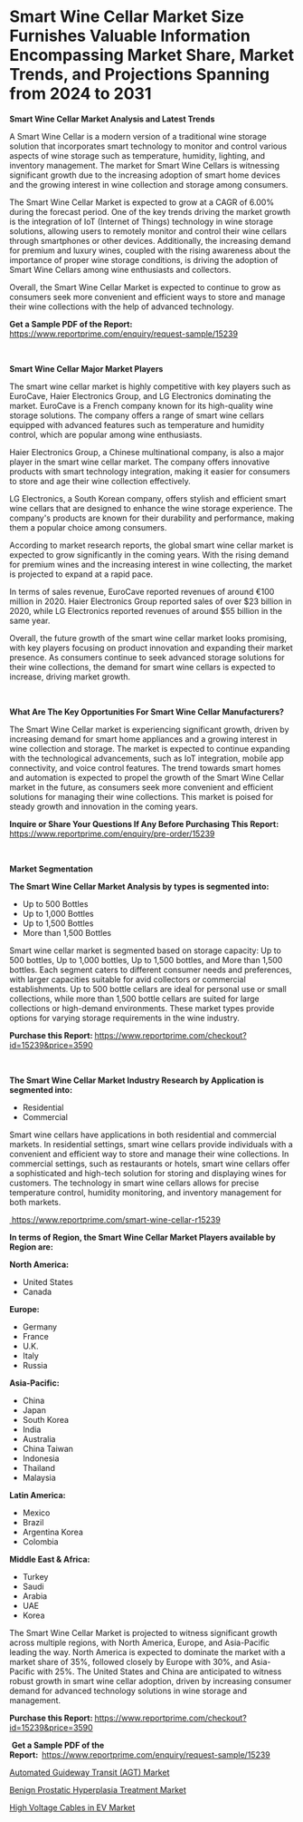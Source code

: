 <p><h1>Smart Wine Cellar Market Size Furnishes Valuable Information Encompassing Market Share, Market Trends, and Projections Spanning from 2024 to 2031</h1></p><p><strong>Smart Wine Cellar Market Analysis and Latest Trends</strong></p>
<p><p>A Smart Wine Cellar is a modern version of a traditional wine storage solution that incorporates smart technology to monitor and control various aspects of wine storage such as temperature, humidity, lighting, and inventory management. The market for Smart Wine Cellars is witnessing significant growth due to the increasing adoption of smart home devices and the growing interest in wine collection and storage among consumers. </p><p>The Smart Wine Cellar Market is expected to grow at a CAGR of 6.00% during the forecast period. One of the key trends driving the market growth is the integration of IoT (Internet of Things) technology in wine storage solutions, allowing users to remotely monitor and control their wine cellars through smartphones or other devices. Additionally, the increasing demand for premium and luxury wines, coupled with the rising awareness about the importance of proper wine storage conditions, is driving the adoption of Smart Wine Cellars among wine enthusiasts and collectors.</p><p>Overall, the Smart Wine Cellar Market is expected to continue to grow as consumers seek more convenient and efficient ways to store and manage their wine collections with the help of advanced technology.</p></p>
<p><strong>Get a Sample PDF of the Report:&nbsp;</strong> <a href="https://www.reportprime.com/enquiry/request-sample/15239">https://www.reportprime.com/enquiry/request-sample/15239</a></p>
<p>&nbsp;</p>
<p><strong>Smart Wine Cellar Major Market Players</strong></p>
<p><p>The smart wine cellar market is highly competitive with key players such as EuroCave, Haier Electronics Group, and LG Electronics dominating the market. EuroCave is a French company known for its high-quality wine storage solutions. The company offers a range of smart wine cellars equipped with advanced features such as temperature and humidity control, which are popular among wine enthusiasts.</p><p>Haier Electronics Group, a Chinese multinational company, is also a major player in the smart wine cellar market. The company offers innovative products with smart technology integration, making it easier for consumers to store and age their wine collection effectively.</p><p>LG Electronics, a South Korean company, offers stylish and efficient smart wine cellars that are designed to enhance the wine storage experience. The company's products are known for their durability and performance, making them a popular choice among consumers.</p><p>According to market research reports, the global smart wine cellar market is expected to grow significantly in the coming years. With the rising demand for premium wines and the increasing interest in wine collecting, the market is projected to expand at a rapid pace.</p><p>In terms of sales revenue, EuroCave reported revenues of around €100 million in 2020. Haier Electronics Group reported sales of over $23 billion in 2020, while LG Electronics reported revenues of around $55 billion in the same year.</p><p>Overall, the future growth of the smart wine cellar market looks promising, with key players focusing on product innovation and expanding their market presence. As consumers continue to seek advanced storage solutions for their wine collections, the demand for smart wine cellars is expected to increase, driving market growth.</p></p>
<p>&nbsp;</p>
<p><strong>What Are The Key Opportunities For Smart Wine Cellar Manufacturers?</strong></p>
<p><p>The Smart Wine Cellar market is experiencing significant growth, driven by increasing demand for smart home appliances and a growing interest in wine collection and storage. The market is expected to continue expanding with the technological advancements, such as IoT integration, mobile app connectivity, and voice control features. The trend towards smart homes and automation is expected to propel the growth of the Smart Wine Cellar market in the future, as consumers seek more convenient and efficient solutions for managing their wine collections. This market is poised for steady growth and innovation in the coming years.</p></p>
<p><strong>Inquire or Share Your Questions If Any Before Purchasing This Report:</strong> <a href="https://www.reportprime.com/enquiry/pre-order/15239">https://www.reportprime.com/enquiry/pre-order/15239</a></p>
<p>&nbsp;</p>
<p><strong>Market Segmentation</strong></p>
<p><strong>The Smart Wine Cellar Market Analysis by types is segmented into:</strong></p>
<p><ul><li>Up to 500 Bottles</li><li>Up to 1,000 Bottles</li><li>Up to 1,500 Bottles</li><li>More than 1,500 Bottles</li></ul></p>
<p><p>Smart wine cellar market is segmented based on storage capacity: Up to 500 bottles, Up to 1,000 bottles, Up to 1,500 bottles, and More than 1,500 bottles. Each segment caters to different consumer needs and preferences, with larger capacities suitable for avid collectors or commercial establishments. Up to 500 bottle cellars are ideal for personal use or small collections, while more than 1,500 bottle cellars are suited for large collections or high-demand environments. These market types provide options for varying storage requirements in the wine industry.</p></p>
<p><strong>Purchase this Report:&nbsp;</strong><a href="https://www.reportprime.com/checkout?id=15239&price=3590">https://www.reportprime.com/checkout?id=15239&price=3590</a></p>
<p>&nbsp;</p>
<p><strong>The Smart Wine Cellar Market Industry Research by Application is segmented into:</strong></p>
<p><ul><li>Residential</li><li>Commercial</li></ul></p>
<p><p>Smart wine cellars have applications in both residential and commercial markets. In residential settings, smart wine cellars provide individuals with a convenient and efficient way to store and manage their wine collections. In commercial settings, such as restaurants or hotels, smart wine cellars offer a sophisticated and high-tech solution for storing and displaying wines for customers. The technology in smart wine cellars allows for precise temperature control, humidity monitoring, and inventory management for both markets.</p></p>
<p><a href="https://www.reportprime.com/smart-wine-cellar-r15239">&nbsp;https://www.reportprime.com/smart-wine-cellar-r15239</a></p>
<p><strong>In terms of Region, the Smart Wine Cellar Market Players available by Region are:</strong></p>
<p>
    <p> <strong> North America: </strong>
        <ul>
            <li>United States</li>
            <li>Canada</li>
        </ul>
        </p> 
    <p> <strong> Europe: </strong>
        <ul>
            <li>Germany</li>
            <li>France</li>
            <li>U.K.</li>
            <li>Italy</li>
            <li>Russia</li>
        </ul>
        </p> 
    <p> <strong> Asia-Pacific: </strong>
        <ul>
            <li>China</li>
            <li>Japan</li>
            <li>South Korea</li>
            <li>India</li>
            <li>Australia</li>
            <li>China Taiwan</li>
            <li>Indonesia</li>
            <li>Thailand</li>
            <li>Malaysia</li>
        </ul>
        </p> 
    <p> <strong> Latin America: </strong>
        <ul>
            <li>Mexico</li>
            <li>Brazil</li>
            <li>Argentina Korea</li>
            <li>Colombia</li>
        </ul>
        </p> 
    <p> <strong> Middle East & Africa: </strong>
        <ul>
            <li>Turkey</li>
            <li>Saudi</li>
            <li>Arabia</li>
            <li>UAE</li>
            <li>Korea</li>
        </ul>
    </p>
    </p>
<p><p>The Smart Wine Cellar Market is projected to witness significant growth across multiple regions, with North America, Europe, and Asia-Pacific leading the way. North America is expected to dominate the market with a market share of 35%, followed closely by Europe with 30%, and Asia-Pacific with 25%. The United States and China are anticipated to witness robust growth in smart wine cellar adoption, driven by increasing consumer demand for advanced technology solutions in wine storage and management.</p></p>
<p><strong>Purchase this Report: </strong><a href="https://www.reportprime.com/checkout?id=15239&price=3590">https://www.reportprime.com/checkout?id=15239&price=3590</a></p>
<p>&nbsp;<strong>Get a Sample PDF of the Report:&nbsp;&nbsp;</strong><a href="https://www.reportprime.com/enquiry/request-sample/15239">https://www.reportprime.com/enquiry/request-sample/15239</a></p>
<p><strong></strong></p>
<p><p><a href="https://www.linkedin.com/pulse/automated-guideway-transit-agt-market-comprehensive-report-fi59e?trackingId=clYr1MktrzW%2FRZuyB%2BhGog%3D%3D">Automated Guideway Transit (AGT) Market</a></p><p><a href="https://github.com/JameTravis/Market-Research-Report-List-4/blob/main/benign-prostatic-hyperplasia-treatment-market.md">Benign Prostatic Hyperplasia Treatment Market</a></p><p><a href="https://www.linkedin.com/pulse/high-voltage-cables-ev-market-size-examines-its-scope-primary-4s0me?trackingId=uvgSBVSEZP%2BeiVCMpmlvHw%3D%3D">High Voltage Cables in EV Market</a></p></p>